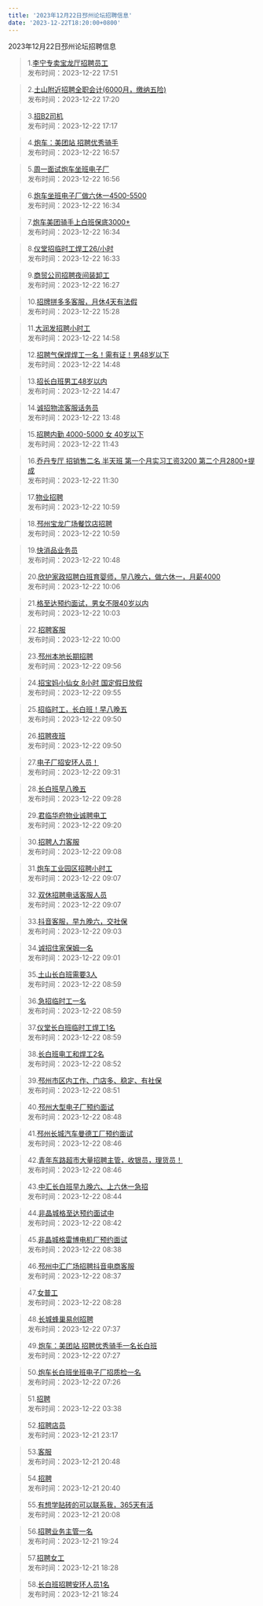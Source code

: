 ```yaml
---
title: '2023年12月22日邳州论坛招聘信息'
date: '2023-12-22T18:20:00+0800'
---
```

2023年12月22日邳州论坛招聘信息
<!--more-->
>1.[李宁专卖宝龙厅招聘员工](https://www.pzzc.net/forum.php?mod=viewthread&tid=10378407)<br>
>发布时间：2023-12-22 17:51

>2.[土山附近招聘全职会计(6000月，缴纳五险)](https://www.pzzc.net/forum.php?mod=viewthread&tid=10378404)<br>
>发布时间：2023-12-22 17:20

>3.[招B2司机](https://www.pzzc.net/forum.php?mod=viewthread&tid=10378403)<br>
>发布时间：2023-12-22 17:17

>4.[炮车：美团站
招聘优秀骑手](https://www.pzzc.net/forum.php?mod=viewthread&tid=10378397)<br>
>发布时间：2023-12-22 16:57

>5.[周一面试炮车坐班电子厂](https://www.pzzc.net/forum.php?mod=viewthread&tid=10378396)<br>
>发布时间：2023-12-22 16:56

>6.[炮车坐班电子厂做六休一4500-5500](https://www.pzzc.net/forum.php?mod=viewthread&tid=10378392)<br>
>发布时间：2023-12-22 16:34

>7.[炮车美团骑手上白班保底3000+](https://www.pzzc.net/forum.php?mod=viewthread&tid=10378391)<br>
>发布时间：2023-12-22 16:34

>8.[仪堂招临时工焊工26/小时](https://www.pzzc.net/forum.php?mod=viewthread&tid=10378390)<br>
>发布时间：2023-12-22 16:33

>9.[商贸公司招聘夜间装卸工](https://www.pzzc.net/forum.php?mod=viewthread&tid=10378387)<br>
>发布时间：2023-12-22 16:27

>10.[招牌拼多多客服，月休4天有法假](https://www.pzzc.net/forum.php?mod=viewthread&tid=10378379)<br>
>发布时间：2023-12-22 15:28

>11.[大润发招聘小时工](https://www.pzzc.net/forum.php?mod=viewthread&tid=10378372)<br>
>发布时间：2023-12-22 14:58

>12.[招聘气保焊焊工一名！需有证！男48岁以下](https://www.pzzc.net/forum.php?mod=viewthread&tid=10378369)<br>
>发布时间：2023-12-22 14:48

>13.[招长白班男工48岁以内](https://www.pzzc.net/forum.php?mod=viewthread&tid=10378368)<br>
>发布时间：2023-12-22 14:47

>14.[诚招物流客服话务员](https://www.pzzc.net/forum.php?mod=viewthread&tid=10378364)<br>
>发布时间：2023-12-22 13:48

>15.[招聘内勤  4000-5000  女 40岁以下](https://www.pzzc.net/forum.php?mod=viewthread&tid=10378353)<br>
>发布时间：2023-12-22 11:43

>16.[乔丹专厅 招销售二名 半天班
第一个月实习工资3200
第二个月2800+提成](https://www.pzzc.net/forum.php?mod=viewthread&tid=10378351)<br>
>发布时间：2023-12-22 11:30

>17.[物业招聘](https://www.pzzc.net/forum.php?mod=viewthread&tid=10378338)<br>
>发布时间：2023-12-22 10:59

>18.[邳州宝龙广场餐饮店招聘](https://www.pzzc.net/forum.php?mod=viewthread&tid=10378337)<br>
>发布时间：2023-12-22 10:59

>19.[快消品业务员](https://www.pzzc.net/forum.php?mod=viewthread&tid=10378330)<br>
>发布时间：2023-12-22 10:48

>20.[欣护家政招聘白班育婴师，早八晚六，做六休一，月薪4000](https://www.pzzc.net/forum.php?mod=viewthread&tid=10378320)<br>
>发布时间：2023-12-22 10:06

>21.[格至达预约面试，男女不限40岁以内](https://www.pzzc.net/forum.php?mod=viewthread&tid=10378318)<br>
>发布时间：2023-12-22 10:03

>22.[招聘客服](https://www.pzzc.net/forum.php?mod=viewthread&tid=10378317)<br>
>发布时间：2023-12-22 10:00

>23.[邳州本地长期招聘](https://www.pzzc.net/forum.php?mod=viewthread&tid=10378316)<br>
>发布时间：2023-12-22 09:56

>24.[招宝妈小仙女  8小时 国定假日放假](https://www.pzzc.net/forum.php?mod=viewthread&tid=10378315)<br>
>发布时间：2023-12-22 09:55

>25.[招临时工，长白班！早八晚五](https://www.pzzc.net/forum.php?mod=viewthread&tid=10378314)<br>
>发布时间：2023-12-22 09:50

>26.[招聘夜班](https://www.pzzc.net/forum.php?mod=viewthread&tid=10378313)<br>
>发布时间：2023-12-22 09:50

>27.[电子厂招安环人员！](https://www.pzzc.net/forum.php?mod=viewthread&tid=10378308)<br>
>发布时间：2023-12-22 09:31

>28.[长白班早八晚五](https://www.pzzc.net/forum.php?mod=viewthread&tid=10378306)<br>
>发布时间：2023-12-22 09:28

>29.[君临华府物业诚聘电工](https://www.pzzc.net/forum.php?mod=viewthread&tid=10378303)<br>
>发布时间：2023-12-22 09:20

>30.[招聘人力客服](https://www.pzzc.net/forum.php?mod=viewthread&tid=10378298)<br>
>发布时间：2023-12-22 09:08

>31.[炮车工业园区招聘小时工](https://www.pzzc.net/forum.php?mod=viewthread&tid=10378297)<br>
>发布时间：2023-12-22 09:07

>32.[双休招聘电话客服人员](https://www.pzzc.net/forum.php?mod=viewthread&tid=10378296)<br>
>发布时间：2023-12-22 09:07

>33.[抖音客服，早九晚六，交社保](https://www.pzzc.net/forum.php?mod=viewthread&tid=10378293)<br>
>发布时间：2023-12-22 09:03

>34.[诚招住家保姆一名](https://www.pzzc.net/forum.php?mod=viewthread&tid=10378291)<br>
>发布时间：2023-12-22 09:01

>35.[土山长白班需要3人](https://www.pzzc.net/forum.php?mod=viewthread&tid=10378289)<br>
>发布时间：2023-12-22 08:59

>36.[急招临时工一名](https://www.pzzc.net/forum.php?mod=viewthread&tid=10378288)<br>
>发布时间：2023-12-22 08:59

>37.[仪堂长白班临时工焊工1名](https://www.pzzc.net/forum.php?mod=viewthread&tid=10378287)<br>
>发布时间：2023-12-22 08:59

>38.[长白班电工和焊工2名](https://www.pzzc.net/forum.php?mod=viewthread&tid=10378281)<br>
>发布时间：2023-12-22 08:52

>39.[邳州市区内工作、门店多、稳定、有社保](https://www.pzzc.net/forum.php?mod=viewthread&tid=10378280)<br>
>发布时间：2023-12-22 08:51

>40.[邳州大型电子厂预约面试](https://www.pzzc.net/forum.php?mod=viewthread&tid=10378273)<br>
>发布时间：2023-12-22 08:48

>41.[邳州长城汽车曼德工厂预约面试](https://www.pzzc.net/forum.php?mod=viewthread&tid=10378270)<br>
>发布时间：2023-12-22 08:46

>42.[青年东路超市大量招聘主管，收银员，理货员！](https://www.pzzc.net/forum.php?mod=viewthread&tid=10378269)<br>
>发布时间：2023-12-22 08:46

>43.[中汇长白班早九晚六、上六休一急招](https://www.pzzc.net/forum.php?mod=viewthread&tid=10378268)<br>
>发布时间：2023-12-22 08:44

>44.[非晶城格至达预约面试中](https://www.pzzc.net/forum.php?mod=viewthread&tid=10378267)<br>
>发布时间：2023-12-22 08:42

>45.[非晶城格雷博电机厂预约面试](https://www.pzzc.net/forum.php?mod=viewthread&tid=10378265)<br>
>发布时间：2023-12-22 08:38

>46.[邳州中汇广场招聘抖音电商客服](https://www.pzzc.net/forum.php?mod=viewthread&tid=10378264)<br>
>发布时间：2023-12-22 08:37

>47.[女普工](https://www.pzzc.net/forum.php?mod=viewthread&tid=10378261)<br>
>发布时间：2023-12-22 08:28

>48.[长城蜂巢易创招聘](https://www.pzzc.net/forum.php?mod=viewthread&tid=10378254)<br>
>发布时间：2023-12-22 07:37

>49.[炮车：美团站  招聘优秀骑手一名长白班](https://www.pzzc.net/forum.php?mod=viewthread&tid=10378253)<br>
>发布时间：2023-12-22 07:27

>50.[炮车长白班坐班电子厂招质检一名](https://www.pzzc.net/forum.php?mod=viewthread&tid=10378252)<br>
>发布时间：2023-12-22 07:26

>51.[招聘](https://www.pzzc.net/forum.php?mod=viewthread&tid=10378243)<br>
>发布时间：2023-12-22 03:38

>52.[招聘店员](https://www.pzzc.net/forum.php?mod=viewthread&tid=10378235)<br>
>发布时间：2023-12-21 23:17

>53.[客服](https://www.pzzc.net/forum.php?mod=viewthread&tid=10378223)<br>
>发布时间：2023-12-21 20:48

>54.[招聘](https://www.pzzc.net/forum.php?mod=viewthread&tid=10378221)<br>
>发布时间：2023-12-21 20:40

>55.[有想学贴砖的可以联系我，365天有活](https://www.pzzc.net/forum.php?mod=viewthread&tid=10378217)<br>
>发布时间：2023-12-21 20:08

>56.[招聘业务主管一名](https://www.pzzc.net/forum.php?mod=viewthread&tid=10378214)<br>
>发布时间：2023-12-21 19:24

>57.[招聘女工](https://www.pzzc.net/forum.php?mod=viewthread&tid=10378204)<br>
>发布时间：2023-12-21 18:28

>58.[长白班招聘安环人员1名](https://www.pzzc.net/forum.php?mod=viewthread&tid=10378201)<br>
>发布时间：2023-12-21 18:24

